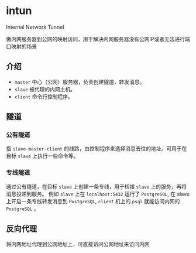 # intun

Internal Network Tunnel 

做内网服务器到公网的映射访问，用于解决内网服务器没有公网IP或者无法进行端口映射的场景

## 介绍

* `master` 中心（公网）服务器，负责创建隧道，转发消息。
* `slave`  被代理的内网主机。
* `client` 命令行控制程序。

## 隧道

### 公有隧道

指 `slave-master-client` 的线路，由控制程序来选择消息去往的地址。可用于在目标 `slave` 上执行一些命令等。

### 专线隧道

通过公有隧道，在目标 `slave` 上创建一条专线，用于桥接 `slave` 上的服务，再将消息投递到服务。
例如 `slave` 上在 `localhost:5432` 运行了 `PostgreSQL`, 在 slave 上开启一条专线转发消息到 `PostgreSQL`,
`client` 机上的 `psql` 就能访问内网的 `PostgreSQL` 。

## 反向代理

将内网地址代理到公网地址上，可直接访问公网地址来访问内网

